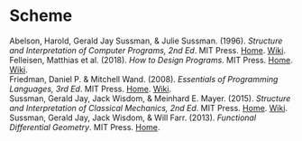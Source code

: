 # Scheme

Abelson, Harold, Gerald Jay Sussman, & Julie Sussman. (1996). _Structure and Interpretation of Computer Programs, 2nd Ed_. MIT Press. [Home](https://mitpress.mit.edu/sicp). [Wiki](https://en.wikipedia.org/wiki/Structure_and_Interpretation_of_Computer_Programs).<br>
Felleisen, Matthias et al. (2018). _How to Design Programs_. MIT Press. [Home](http://htdp.org). [Wiki](https://en.wikipedia.org/wiki/How_to_Design_Programs).<br>
Friedman, Daniel P. & Mitchell Wand. (2008). _Essentials of Programming Languages, 3rd Ed_. MIT Press. [Home](http://www.eopl3.com). [Wiki](https://en.wikipedia.org/wiki/Essentials_of_Programming_Languages).<br>
Sussman, Gerald Jay, Jack Wisdom, & Meinhard E. Mayer. (2015). _Structure and Interpretation of Classical Mechanics, 2nd Ed_. MIT Press. [Home](https://mitpress.mit.edu/sites/default/files/titles/content/sicm_edition_2/book.html). [Wiki](https://en.wikipedia.org/wiki/Structure_and_Interpretation_of_Classical_Mechanics).<br>
Sussman, Gerald Jay, Jack Wisdom, & Will Farr. (2013). _Functional Differential Geometry_. MIT Press. [Home](https://mitpress.mit.edu/books/functional-differential-geometry).<br>
